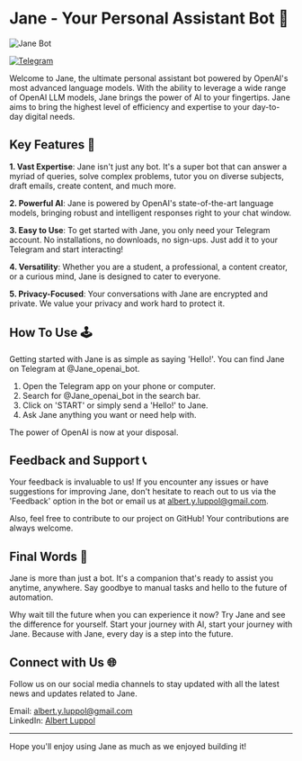 # Jane - Your Personal Assistant Bot 🤖

![Jane Bot](./media/Jane_logo.jpeg)

[![Telegram](https://img.shields.io/badge/Telegram-2CA5E0?style=for-the-badge&logo=telegram&logoColor=white)](https://t.me/Jane_openai_bot)

Welcome to Jane, the ultimate personal assistant bot powered by OpenAI's most advanced language models. With the ability to leverage a wide range of OpenAI LLM models, Jane brings the power of AI to your fingertips. Jane aims to bring the highest level of efficiency and expertise to your day-to-day digital needs.

## Key Features 🚀

**1. Vast Expertise**: Jane isn't just any bot. It's a super bot that can answer a myriad of queries, solve complex problems, tutor you on diverse subjects, draft emails, create content, and much more.

**2. Powerful AI**: Jane is powered by OpenAI's state-of-the-art language models, bringing robust and intelligent responses right to your chat window.

**3. Easy to Use**: To get started with Jane, you only need your Telegram account. No installations, no downloads, no sign-ups. Just add it to your Telegram and start interacting!

**4. Versatility**: Whether you are a student, a professional, a content creator, or a curious mind, Jane is designed to cater to everyone.

**5. Privacy-Focused**: Your conversations with Jane are encrypted and private. We value your privacy and work hard to protect it.

## How To Use 🕹

Getting started with Jane is as simple as saying 'Hello!'. You can find Jane on Telegram at @Jane_openai_bot.

1. Open the Telegram app on your phone or computer.
2. Search for @Jane_openai_bot in the search bar.
3. Click on 'START' or simply send a 'Hello!' to Jane.
4. Ask Jane anything you want or need help with.

The power of OpenAI is now at your disposal.

## Feedback and Support 📞

Your feedback is invaluable to us! If you encounter any issues or have suggestions for improving Jane, don't hesitate to reach out to us via the 'Feedback' option in the bot or email us at [albert.y.luppol@gmail.com](mailto:albert.y.luppol@gmail.com).

Also, feel free to contribute to our project on GitHub! Your contributions are always welcome.

## Final Words 🏁

Jane is more than just a bot. It's a companion that's ready to assist you anytime, anywhere. Say goodbye to manual tasks and hello to the future of automation.

Why wait till the future when you can experience it now? Try Jane and see the difference for yourself. Start your journey with AI, start your journey with Jane. Because with Jane, every day is a step into the future.

## Connect with Us 🌐

Follow us on our social media channels to stay updated with all the latest news and updates related to Jane.

Email: [albert.y.luppol@gmail.com](mailto:albet.y.luppol@gmial.com)  
LinkedIn: [Albert Luppol](https://linkedin.com/aluppol)

---

Hope you'll enjoy using Jane as much as we enjoyed building it!
